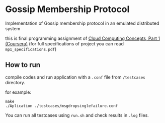 # Gossip Membership Protocol
Implementation of Gossip membership protocol in an emulated distributed system

this is final programming assignment of [Cloud Computing Concepts, Part 1 (Coursera)](https://www.coursera.org/learn/cloud-computing/) (for full specifications of project you can read `mp1_specifications.pdf`)


## How to run
compile codes and run application with a `.conf` file from `/testcases` directory.

for example:
```
make
./Aplication ./testcases/msgdropsinglefailure.conf
```

You can run all testcases using `run.sh` and check results in `.log` files.

